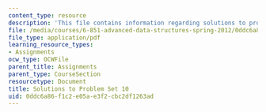 ```yaml
---
content_type: resource
description: 'This file contains information regarding solutions to problem set 10. '
file: /media/courses/6-851-advanced-data-structures-spring-2012/0ddc6a86f1c2e05ae3f2cbc2df1263ad_MIT6_851S12_ps10sol.pdf
file_type: application/pdf
learning_resource_types:
- Assignments
ocw_type: OCWFile
parent_title: Assignments
parent_type: CourseSection
resourcetype: Document
title: Solutions to Problem Set 10
uid: 0ddc6a86-f1c2-e05a-e3f2-cbc2df1263ad
---
```

